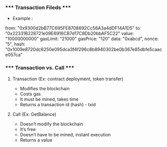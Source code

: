 ###     *** Transaction Fileds ***

* Example :

from: "0x9300d2bB77C695FE8708692Cc56A3a4dDF14A1D5" to: "0x22331B228721e09E6916CB7d17C8Db20bbAF5C22" value: "10000000000"
gasLimit: "21000"
gasPrice: "120"
data: "0xabcd",
nonce: "5",
hash: "0x1009e8720dc6250e095dca3f4f296c8b8940302be0b367e85dbfe5caace057ca"

### *** Transaction vs. Call ***

1. Transaction (Ex: contract deployment, token transfer)
    - Modifies the blockchain
    - Costs gas
    - It must be mined, takes time
    - Returns a transaction id (hash) - txid

2. Call (Ex: GetBalance)
    - Doesn’t modify the blockchain
    - It’s free
    - Doesn’t have to be mined, instant execution
    - Returns a value